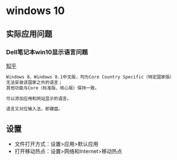 # windows 10

## 实际应用问题

### Dell笔记本win10显示语言问题

[知乎](https://www.zhihu.com/question/38650958 "https://www.zhihu.com/question/38650958")

~~~html
Windows 8、Windows 8.1中文版，均为Core Country Specific（特定国家版）
无法安装该国家之外的语言；
其他功能与Core（标准版、核心版）保持一致。

可以添加应用和网站显示的语言。

语言又对应输入法，即键盘。
~~~

## 设置

* 文件打开方式：设置>应用>默认应用
* 打开移动热点：设置>网络和Internet>移动热点
